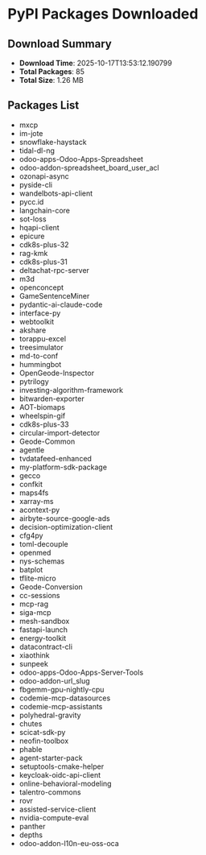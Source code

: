 # PyPI Packages Downloaded

## Download Summary
- **Download Time**: 2025-10-17T13:53:12.190799
- **Total Packages**: 85
- **Total Size**: 1.26 MB

## Packages List
- mxcp
- im-jote
- snowflake-haystack
- tidal-dl-ng
- odoo-apps-Odoo-Apps-Spreadsheet
- odoo-addon-spreadsheet_board_user_acl
- ozonapi-async
- pyside-cli
- wandelbots-api-client
- pycc.id
- langchain-core
- sot-loss
- hqapi-client
- epicure
- cdk8s-plus-32
- rag-kmk
- cdk8s-plus-31
- deltachat-rpc-server
- m3d
- openconcept
- GameSentenceMiner
- pydantic-ai-claude-code
- interface-py
- webtoolkit
- akshare
- torappu-excel
- treesimulator
- md-to-conf
- hummingbot
- OpenGeode-Inspector
- pytrilogy
- investing-algorithm-framework
- bitwarden-exporter
- AOT-biomaps
- wheelspin-gif
- cdk8s-plus-33
- circular-import-detector
- Geode-Common
- agentle
- tvdatafeed-enhanced
- my-platform-sdk-package
- gecco
- confkit
- maps4fs
- xarray-ms
- acontext-py
- airbyte-source-google-ads
- decision-optimization-client
- cfg4py
- toml-decouple
- openmed
- nys-schemas
- batplot
- tflite-micro
- Geode-Conversion
- cc-sessions
- mcp-rag
- siga-mcp
- mesh-sandbox
- fastapi-launch
- energy-toolkit
- datacontract-cli
- xiaothink
- sunpeek
- odoo-apps-Odoo-Apps-Server-Tools
- odoo-addon-url_slug
- fbgemm-gpu-nightly-cpu
- codemie-mcp-datasources
- codemie-mcp-assistants
- polyhedral-gravity
- chutes
- scicat-sdk-py
- neofin-toolbox
- phable
- agent-starter-pack
- setuptools-cmake-helper
- keycloak-oidc-api-client
- online-behavioral-modeling
- talentro-commons
- rovr
- assisted-service-client
- nvidia-compute-eval
- panther
- depths
- odoo-addon-l10n-eu-oss-oca
